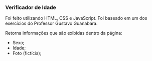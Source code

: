 ### Verificador de Idade
Foi feito utilizando HTML, CSS e JavaScript. Foi baseado em um dos exercícios do Professor Gustavo Guanabara.

Retorna informações que são exibidas dentro da página: 
- Sexo;
- Idade;
- Foto (fictícia);
